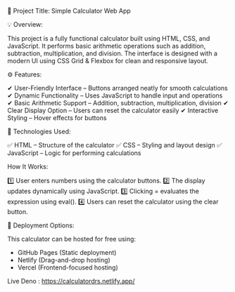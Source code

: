 📌 Project Title: Simple Calculator Web App

💡 Overview:

This project is a fully functional calculator built using HTML, CSS, and JavaScript. It performs basic arithmetic operations such as addition, subtraction, multiplication, and division. The interface is designed with a modern UI using CSS Grid & Flexbox for clean and responsive layout.

⚙️ Features:

✔ User-Friendly Interface – Buttons arranged neatly for smooth calculations
✔ Dynamic Functionality – Uses JavaScript to handle input and operations
✔ Basic Arithmetic Support – Addition, subtraction, multiplication, division
✔ Clear Display Option – Users can reset the calculator easily
✔ Interactive Styling – Hover effects for buttons

📂 Technologies Used:

✅ HTML – Structure of the calculator
✅ CSS – Styling and layout design
✅ JavaScript – Logic for performing calculations

 How It Works:
 
1️⃣ User enters numbers using the calculator buttons.
2️⃣ The display updates dynamically using JavaScript.
3️⃣ Clicking = evaluates the expression using eval().
4️⃣ Users can reset the calculator using the clear button.

🔗 Deployment Options:

This calculator can be hosted for free using:
- GitHub Pages (Static deployment)
- Netlify (Drag-and-drop hosting)
- Vercel (Frontend-focused hosting)

Live Deno : https://calculatordrs.netlify.app/

